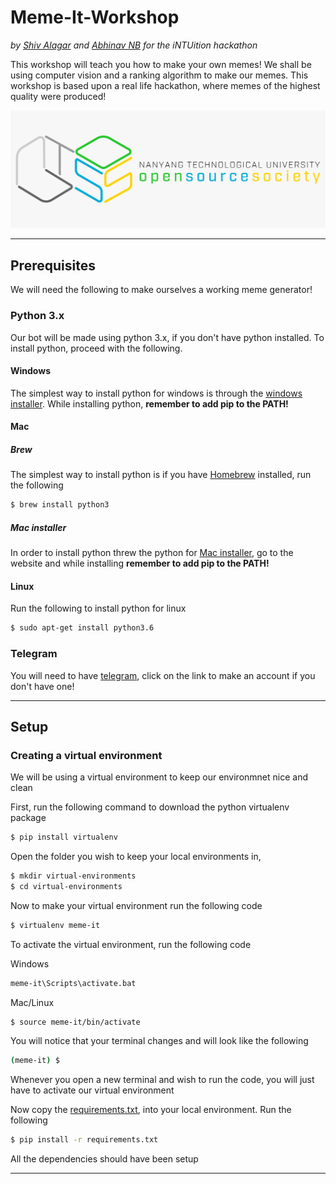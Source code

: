 # Meme-It-Workshop

_by [Shiv Alagar](https://github.com/ashivalagar) and [Abhinav NB](https://github.com/ABHINAV112) for the iNTUition hackathon_

This workshop will teach you how to make your own memes! We shall be using computer vision and a ranking algorithm to make our memes. This workshop is based upon a real life hackathon, where memes of the highest quality were produced!

![NTUOSS log](github_images/oss-logo.jpeg)

---

## Prerequisites

We will need the following to make ourselves a working meme generator!

### Python 3.x

Our bot will be made using python 3.x, if you don't have python installed. To install python, proceed with the following.

#### Windows

The simplest way to install python for windows is through the [windows installer](https://www.python.org/downloads/). While installing python, **remember to add pip to the PATH!**

#### Mac

##### Brew

The simplest way to install python is if you have [Homebrew](https://brew.sh/) installed, run the following

```bash
$ brew install python3
```

##### Mac installer

In order to install python threw the python for [Mac installer](https://www.python.org/downloads/mac-osx/), go to the website and while installing **remember to add pip to the PATH!**

#### Linux

Run the following to install python for linux

```bash
$ sudo apt-get install python3.6
```

### Telegram

You will need to have [telegram](https://web.telegram.org/#/login), click on the link to make an account if you don't have one!

---

## Setup

### Creating a virtual environment

We will be using a virtual environment to keep our environmnet nice and clean

First, run the following command to download the python virtualenv package

```bash
$ pip install virtualenv
```

Open the folder you wish to keep your local environments in,

```bash
$ mkdir virtual-environments
$ cd virtual-environments
```

Now to make your virtual environment run the following code

```bash
$ virtualenv meme-it
```

To activate the virtual environment, run the following code

<!-- have to check if this will work for all operating systems -->

Windows

```bash
meme-it\Scripts\activate.bat
```

Mac/Linux

```bash
$ source meme-it/bin/activate
```

You will notice that your terminal changes and will look like the following

```bash
(meme-it) $
```

Whenever you open a new terminal and wish to run the code, you will just have to activate our virtual environment

Now copy the [requirements.txt](requirements.txt), into your local environment. Run the following

```bash
$ pip install -r requirements.txt
```

All the dependencies should have been setup

---
